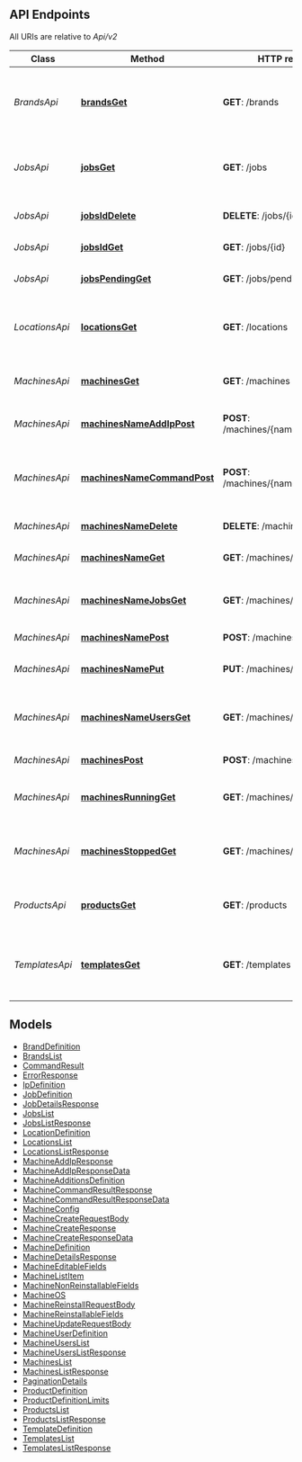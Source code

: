 ## API Endpoints

All URIs are relative to *Api/v2*

Class | Method | HTTP request | Description
------------ | ------------- | ------------- | -------------
*BrandsApi* | [**brandsGet**](Api/BrandsApi.md#brandsget) | **GET**: /brands | Returns list of all available preinstalled software set.
*JobsApi* | [**jobsGet**](Api/JobsApi.md#jobsget) | **GET**: /jobs | List of all planned and completed commands.
*JobsApi* | [**jobsIdDelete**](Api/JobsApi.md#jobsiddelete) | **DELETE**: /jobs/{id} | Cancel specified Job.
*JobsApi* | [**jobsIdGet**](Api/JobsApi.md#jobsidget) | **GET**: /jobs/{id} | View single Job details.
*JobsApi* | [**jobsPendingGet**](Api/JobsApi.md#jobspendingget) | **GET**: /jobs/pending | List of all planned commands.
*LocationsApi* | [**locationsGet**](Api/LocationsApi.md#locationsget) | **GET**: /locations | Returns list of locations available for new machines.
*MachinesApi* | [**machinesGet**](Api/MachinesApi.md#machinesget) | **GET**: /machines | Returns machines list in short form.
*MachinesApi* | [**machinesNameAddIpPost**](Api/MachinesApi.md#machinesnameaddippost) | **POST**: /machines/{name}/add_ip | Send unary machine command
*MachinesApi* | [**machinesNameCommandPost**](Api/MachinesApi.md#machinesnamecommandpost) | **POST**: /machines/{name}/{command} | Send single command which does not needs additional options.
*MachinesApi* | [**machinesNameDelete**](Api/MachinesApi.md#machinesnamedelete) | **DELETE**: /machines/{name} | Terminate machine
*MachinesApi* | [**machinesNameGet**](Api/MachinesApi.md#machinesnameget) | **GET**: /machines/{name} | Returns machine details
*MachinesApi* | [**machinesNameJobsGet**](Api/MachinesApi.md#machinesnamejobsget) | **GET**: /machines/{name}/jobs | Returns list of jobs assigned to machine.
*MachinesApi* | [**machinesNamePost**](Api/MachinesApi.md#machinesnamepost) | **POST**: /machines/{name} | Reinstall machine
*MachinesApi* | [**machinesNamePut**](Api/MachinesApi.md#machinesnameput) | **PUT**: /machines/{name} | Update machine details
*MachinesApi* | [**machinesNameUsersGet**](Api/MachinesApi.md#machinesnameusersget) | **GET**: /machines/{name}/users | Returns list of additional system users.
*MachinesApi* | [**machinesPost**](Api/MachinesApi.md#machinespost) | **POST**: /machines | Create new machine.
*MachinesApi* | [**machinesRunningGet**](Api/MachinesApi.md#machinesrunningget) | **GET**: /machines/running | Returns list of currently running machines.
*MachinesApi* | [**machinesStoppedGet**](Api/MachinesApi.md#machinesstoppedget) | **GET**: /machines/stopped | Returns list of currently stopped or suspended machines.
*ProductsApi* | [**productsGet**](Api/ProductsApi.md#productsget) | **GET**: /products | Returns list of all available products.
*TemplatesApi* | [**templatesGet**](Api/TemplatesApi.md#templatesget) | **GET**: /templates | Returns list of all templates available for new machines.

## Models

 - [BrandDefinition](Model/BrandDefinition.md)
 - [BrandsList](Model/BrandsList.md)
 - [CommandResult](Model/CommandResult.md)
 - [ErrorResponse](Model/ErrorResponse.md)
 - [IpDefinition](Model/IpDefinition.md)
 - [JobDefinition](Model/JobDefinition.md)
 - [JobDetailsResponse](Model/JobDetailsResponse.md)
 - [JobsList](Model/JobsList.md)
 - [JobsListResponse](Model/JobsListResponse.md)
 - [LocationDefinition](Model/LocationDefinition.md)
 - [LocationsList](Model/LocationsList.md)
 - [LocationsListResponse](Model/LocationsListResponse.md)
 - [MachineAddIpResponse](Model/MachineAddIpResponse.md)
 - [MachineAddIpResponseData](Model/MachineAddIpResponseData.md)
 - [MachineAdditionsDefinition](Model/MachineAdditionsDefinition.md)
 - [MachineCommandResultResponse](Model/MachineCommandResultResponse.md)
 - [MachineCommandResultResponseData](Model/MachineCommandResultResponseData.md)
 - [MachineConfig](Model/MachineConfig.md)
 - [MachineCreateRequestBody](Model/MachineCreateRequestBody.md)
 - [MachineCreateResponse](Model/MachineCreateResponse.md)
 - [MachineCreateResponseData](Model/MachineCreateResponseData.md)
 - [MachineDefinition](Model/MachineDefinition.md)
 - [MachineDetailsResponse](Model/MachineDetailsResponse.md)
 - [MachineEditableFields](Model/MachineEditableFields.md)
 - [MachineListItem](Model/MachineListItem.md)
 - [MachineNonReinstallableFields](Model/MachineNonReinstallableFields.md)
 - [MachineOS](Model/MachineOS.md)
 - [MachineReinstallRequestBody](Model/MachineReinstallRequestBody.md)
 - [MachineReinstallableFields](Model/MachineReinstallableFields.md)
 - [MachineUpdateRequestBody](Model/MachineUpdateRequestBody.md)
 - [MachineUserDefinition](Model/MachineUserDefinition.md)
 - [MachineUsersList](Model/MachineUsersList.md)
 - [MachineUsersListResponse](Model/MachineUsersListResponse.md)
 - [MachinesList](Model/MachinesList.md)
 - [MachinesListResponse](Model/MachinesListResponse.md)
 - [PaginationDetails](Model/PaginationDetails.md)
 - [ProductDefinition](Model/ProductDefinition.md)
 - [ProductDefinitionLimits](Model/ProductDefinitionLimits.md)
 - [ProductsList](Model/ProductsList.md)
 - [ProductsListResponse](Model/ProductsListResponse.md)
 - [TemplateDefinition](Model/TemplateDefinition.md)
 - [TemplatesList](Model/TemplatesList.md)
 - [TemplatesListResponse](Model/TemplatesListResponse.md)
